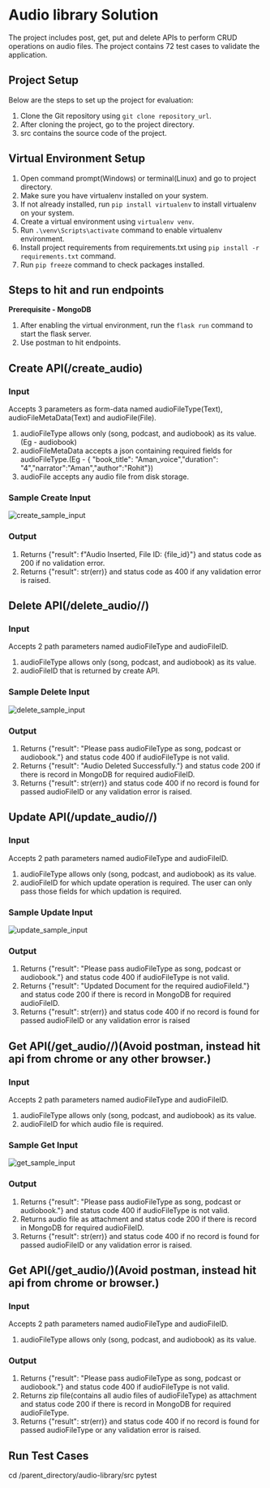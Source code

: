 # Audio library Solution

The project includes post, get, put and delete APIs to perform CRUD operations on audio files. The project contains 72 test cases to validate the application.


## Project Setup
Below are the steps to set up the project for evaluation:
1. Clone the Git repository using ```git clone repository_url```.
2. After cloning the project, go to the project directory.
3. src contains the source code of the project.

## Virtual Environment Setup
1. Open command prompt(Windows) or terminal(Linux) and go to project directory.
2. Make sure you have virtualenv installed on your system.
3. If not already installed, run ```pip install virtualenv``` to install virtualenv on your system.
4. Create a virtual environment using ```virtualenv venv```.
5. Run ```.\venv\Scripts\activate``` command to enable virtualenv environment.
6. Install project requirements from requirements.txt using ```pip install -r requirements.txt``` command.
7. Run ```pip freeze``` command to check packages installed.

## Steps to hit and run endpoints
**Prerequisite - MongoDB**
1. After enabling the virtual environment, run the ```flask run``` command to start the flask server.
2. Use postman to hit endpoints.

## Create API(/create_audio)
### Input
Accepts 3 parameters as form-data named audioFileType(Text),
audioFileMetaData(Text) and audioFile(File).
1. audioFileType allows only (song, podcast, and audiobook) as its value.(Eg - audiobook)
2. audioFileMetaData accepts a json containing required fields for audioFileType.(Eg - { "book_title": "Aman_voice","duration": "4","narrator":"Aman","author":"Rohit"})
3. audioFile accepts any audio file from disk storage.

### Sample Create Input
![create_sample_input](https://github.com/aman-sachdeva/audio-library/blob/main/Images/sample_create_input.PNG?raw==True)
### Output
1. Returns {"result": f"Audio Inserted, File ID: {file_id}"} and status code as 200 if no validation error.
2. Returns {"result": str(err)} and status code as 400 if any validation error is raised.

## Delete API(/delete_audio/<audioFileType>/<audioFileID>)
### Input
Accepts 2 path parameters named audioFileType and audioFileID.
1. audioFileType allows only (song, podcast, and audiobook) as its value.
2. audioFileID that is returned by create API.

### Sample Delete Input
![delete_sample_input](https://github.com/aman-sachdeva/audio-library/blob/main/Images/sample_delete_input.PNG?raw==True)
### Output
1. Returns {"result": "Please pass audioFileType as song, podcast or audiobook."}
and status code 400 if audioFileType is not valid.
2. Returns {"result": "Audio Deleted Successfully."} and status code 200 if there is
record in MongoDB for required audioFileID.
3. Returns {"result": str(err)} and status code 400 if no record is found for passed audioFileID or any validation error is raised.

## Update API(/update_audio/<audioFileType>/<audioFileID>)
### Input
Accepts 2 path parameters named audioFileType and audioFileID.
1. audioFileType allows only (song, podcast, and audiobook) as its value.
2. audioFileID for which update operation is required. The user can only pass those fields for which updation is required.
### Sample Update Input
![update_sample_input](https://github.com/aman-sachdeva/audio-library/blob/main/Images/sample_update_input.PNG?raw==True)
### Output
1. Returns {"result": "Please pass audioFileType as song, podcast or audiobook."}
and status code 400 if audioFileType is not valid.
2. Returns {"result": "Updated Document for the required audioFileId."} and status
code 200 if there is record in MongoDB for required audioFileID.
3. Returns {"result": str(err)} and status code 400 if no record is found for passed audioFileID or any validation error is raised

## Get API(/get_audio/<audioFileType>/<audioFileID>)(Avoid postman, instead hit api from chrome or any other browser.)
### Input
Accepts 2 path parameters named audioFileType and audioFileID.
1. audioFileType allows only (song, podcast, and audiobook) as its value.
2. audioFileID for which audio file is required.

### Sample Get Input
![get_sample_input](https://github.com/aman-sachdeva/audio-library/blob/main/Images/sample_get_input.PNG?raw==True)
### Output
1. Returns {"result": "Please pass audioFileType as song, podcast or audiobook."}
and status code 400 if audioFileType is not valid.
2. Returns audio file as attachment and status code 200 if there is record in MongoDB for required audioFileID.
3. Returns {"result": str(err)} and status code 400 if no record is found for passed
audioFileID or any validation error is raised.
## Get API(/get_audio/<audioFileType>)(Avoid postman, instead hit api from chrome or browser.)
### Input
Accepts 2 path parameters named audioFileType and audioFileID.
1. audioFileType allows only (song, podcast, and audiobook) as its value.
### Output
1. Returns {"result": "Please pass audioFileType as song, podcast or audiobook."}
and status code 400 if audioFileType is not valid.
2. Returns zip file(contains all audio files of audioFileType) as attachment and status code 200 if there is record in MongoDB for required audioFileType.
3. Returns {"result": str(err)} and status code 400 if no record is found for passed audioFileType or any validation error is raised.

## Run Test Cases
cd /parent_directory/audio-library/src
pytest